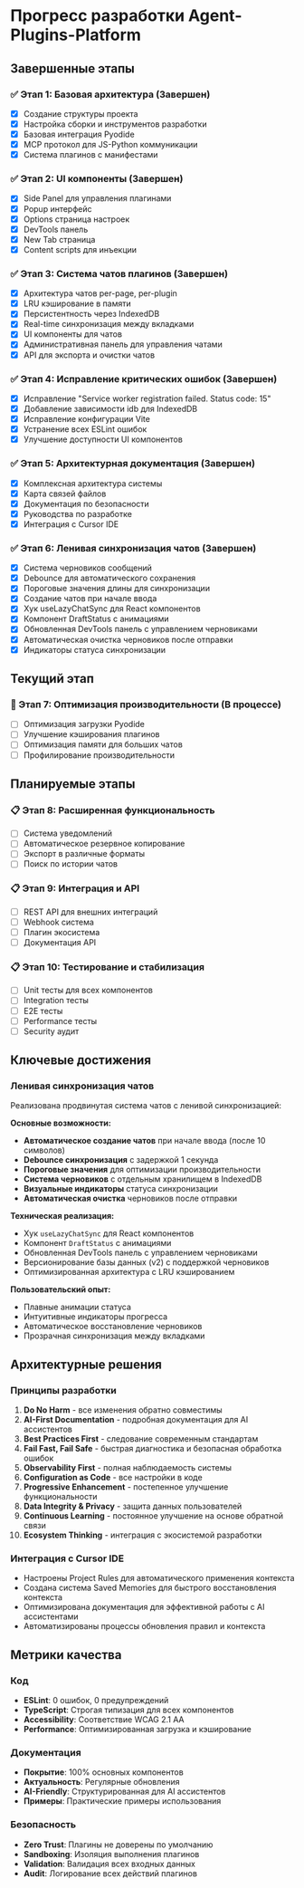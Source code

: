 # Прогресс разработки Agent-Plugins-Platform

## Завершенные этапы

### ✅ Этап 1: Базовая архитектура (Завершен)
- [x] Создание структуры проекта
- [x] Настройка сборки и инструментов разработки
- [x] Базовая интеграция Pyodide
- [x] MCP протокол для JS-Python коммуникации
- [x] Система плагинов с манифестами

### ✅ Этап 2: UI компоненты (Завершен)
- [x] Side Panel для управления плагинами
- [x] Popup интерфейс
- [x] Options страница настроек
- [x] DevTools панель
- [x] New Tab страница
- [x] Content scripts для инъекции

### ✅ Этап 3: Система чатов плагинов (Завершен)
- [x] Архитектура чатов per-page, per-plugin
- [x] LRU кэширование в памяти
- [x] Персистентность через IndexedDB
- [x] Real-time синхронизация между вкладками
- [x] UI компоненты для чатов
- [x] Административная панель для управления чатами
- [x] API для экспорта и очистки чатов

### ✅ Этап 4: Исправление критических ошибок (Завершен)
- [x] Исправление "Service worker registration failed. Status code: 15"
- [x] Добавление зависимости idb для IndexedDB
- [x] Исправление конфигурации Vite
- [x] Устранение всех ESLint ошибок
- [x] Улучшение доступности UI компонентов

### ✅ Этап 5: Архитектурная документация (Завершен)
- [x] Комплексная архитектура системы
- [x] Карта связей файлов
- [x] Документация по безопасности
- [x] Руководства по разработке
- [x] Интеграция с Cursor IDE

### ✅ Этап 6: Ленивая синхронизация чатов (Завершен)
- [x] Система черновиков сообщений
- [x] Debounce для автоматического сохранения
- [x] Пороговые значения длины для синхронизации
- [x] Создание чатов при начале ввода
- [x] Хук useLazyChatSync для React компонентов
- [x] Компонент DraftStatus с анимациями
- [x] Обновленная DevTools панель с управлением черновиками
- [x] Автоматическая очистка черновиков после отправки
- [x] Индикаторы статуса синхронизации

## Текущий этап

### 🔄 Этап 7: Оптимизация производительности (В процессе)
- [ ] Оптимизация загрузки Pyodide
- [ ] Улучшение кэширования плагинов
- [ ] Оптимизация памяти для больших чатов
- [ ] Профилирование производительности

## Планируемые этапы

### 📋 Этап 8: Расширенная функциональность
- [ ] Система уведомлений
- [ ] Автоматическое резервное копирование
- [ ] Экспорт в различные форматы
- [ ] Поиск по истории чатов

### 📋 Этап 9: Интеграция и API
- [ ] REST API для внешних интеграций
- [ ] Webhook система
- [ ] Плагин экосистема
- [ ] Документация API

### 📋 Этап 10: Тестирование и стабилизация
- [ ] Unit тесты для всех компонентов
- [ ] Integration тесты
- [ ] E2E тесты
- [ ] Performance тесты
- [ ] Security аудит

## Ключевые достижения

### Ленивая синхронизация чатов
Реализована продвинутая система чатов с ленивой синхронизацией:

**Основные возможности:**
- **Автоматическое создание чатов** при начале ввода (после 10 символов)
- **Debounce синхронизация** с задержкой 1 секунда
- **Пороговые значения** для оптимизации производительности
- **Система черновиков** с отдельным хранилищем в IndexedDB
- **Визуальные индикаторы** статуса синхронизации
- **Автоматическая очистка** черновиков после отправки

**Техническая реализация:**
- Хук `useLazyChatSync` для React компонентов
- Компонент `DraftStatus` с анимациями
- Обновленная DevTools панель с управлением черновиками
- Версионирование базы данных (v2) с поддержкой черновиков
- Оптимизированная архитектура с LRU кэшированием

**Пользовательский опыт:**
- Плавные анимации статуса
- Интуитивные индикаторы прогресса
- Автоматическое восстановление черновиков
- Прозрачная синхронизация между вкладками

## Архитектурные решения

### Принципы разработки
1. **Do No Harm** - все изменения обратно совместимы
2. **AI-First Documentation** - подробная документация для AI ассистентов
3. **Best Practices First** - следование современным стандартам
4. **Fail Fast, Fail Safe** - быстрая диагностика и безопасная обработка ошибок
5. **Observability First** - полная наблюдаемость системы
6. **Configuration as Code** - все настройки в коде
7. **Progressive Enhancement** - постепенное улучшение функциональности
8. **Data Integrity & Privacy** - защита данных пользователей
9. **Continuous Learning** - постоянное улучшение на основе обратной связи
10. **Ecosystem Thinking** - интеграция с экосистемой разработки

### Интеграция с Cursor IDE
- Настроены Project Rules для автоматического применения контекста
- Создана система Saved Memories для быстрого восстановления контекста
- Оптимизирована документация для эффективной работы с AI ассистентами
- Автоматизированы процессы обновления правил и контекста

## Метрики качества

### Код
- **ESLint**: 0 ошибок, 0 предупреждений
- **TypeScript**: Строгая типизация для всех компонентов
- **Accessibility**: Соответствие WCAG 2.1 AA
- **Performance**: Оптимизированная загрузка и кэширование

### Документация
- **Покрытие**: 100% основных компонентов
- **Актуальность**: Регулярные обновления
- **AI-Friendly**: Структурированная для AI ассистентов
- **Примеры**: Практические примеры использования

### Безопасность
- **Zero Trust**: Плагины не доверены по умолчанию
- **Sandboxing**: Изоляция выполнения плагинов
- **Validation**: Валидация всех входных данных
- **Audit**: Логирование всех действий плагинов 